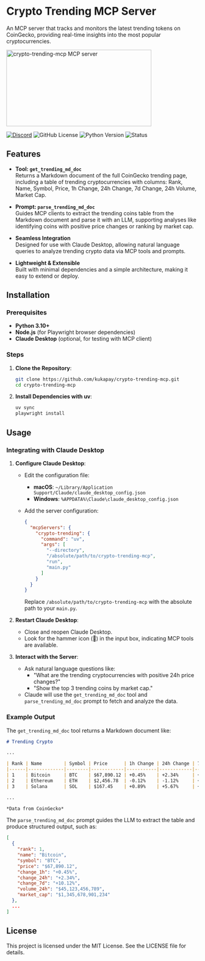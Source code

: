 # Crypto Trending MCP Server

An MCP server that tracks and monitors the latest trending tokens on CoinGecko, providing real-time insights into the most popular cryptocurrencies.

<a href="https://glama.ai/mcp/servers/@kukapay/crypto-trending-mcp">
  <img width="380" height="200" src="https://glama.ai/mcp/servers/@kukapay/crypto-trending-mcp/badge" alt="crypto-trending-mcp MCP server" />
</a>

[![Discord](https://img.shields.io/discord/1353556181251133481?cacheSeconds=3600)](https://discord.gg/aRnuu2eJ)
![GitHub License](https://img.shields.io/github/license/kukapay/crypto-trending-mcp)
![Python Version](https://img.shields.io/badge/python-3.10+-blue)
![Status](https://img.shields.io/badge/status-active-brightgreen.svg)

## Features

- **Tool: `get_trending_md_doc`**  
  Returns a Markdown document of the full CoinGecko trending page, including a table of trending cryptocurrencies with columns: Rank, Name, Symbol, Price, 1h Change, 24h Change, 7d Change, 24h Volume, Market Cap.

- **Prompt: `parse_trending_md_doc`**  
  Guides MCP clients to extract the trending coins table from the Markdown document and parse it with an LLM, supporting analyses like identifying coins with positive price changes or ranking by market cap.

- **Seamless Integration**  
  Designed for use with Claude Desktop, allowing natural language queries to analyze trending crypto data via MCP tools and prompts.

- **Lightweight & Extensible**  
  Built with minimal dependencies and a simple architecture, making it easy to extend or deploy.

## Installation

### Prerequisites

- **Python 3.10+**
- **Node.js** (for Playwright browser dependencies)
- **Claude Desktop** (optional, for testing with MCP client)

### Steps

1. **Clone the Repository**:

   ```bash
   git clone https://github.com/kukapay/crypto-trending-mcp.git
   cd crypto-trending-mcp
   ```

2. **Install Dependencies with uv**:

   ```bash
   uv sync
   playwright install
   ```

## Usage

### Integrating with Claude Desktop

1. **Configure Claude Desktop**:

   - Edit the configuration file:
     - **macOS**: `~/Library/Application Support/Claude/claude_desktop_config.json`
     - **Windows**: `%APPDATA%\Claude\claude_desktop_config.json`
   - Add the server configuration:

     ```json
     {
       "mcpServers": {
         "crypto-trending": {
           "command": "uv",
           "args": [
             "--directory",
             "/absolute/path/to/crypto-trending-mcp",
             "run",
             "main.py"
           ]
         }
       }
     }
     ```

     Replace `/absolute/path/to/crypto-trending-mcp` with the absolute path to your `main.py`.

2. **Restart Claude Desktop**:

   - Close and reopen Claude Desktop.
   - Look for the hammer icon (🔨) in the input box, indicating MCP tools are available.

3. **Interact with the Server**:

   - Ask natural language questions like:
     - "What are the trending cryptocurrencies with positive 24h price changes?"
     - "Show the top 3 trending coins by market cap."
   - Claude will use the `get_trending_md_doc` tool and `parse_trending_md_doc` prompt to fetch and analyze the data.

### Example Output

The `get_trending_md_doc` tool returns a Markdown document like:

```markdown
# Trending Crypto

...

| Rank | Name        | Symbol | Price      | 1h Change | 24h Change | 7d Change | 24h Volume      | Market Cap         |
|------|-------------|--------|------------|-----------|------------|-----------|-----------------|-------------------|
| 1    | Bitcoin     | BTC    | $67,890.12 | +0.45%    | +2.34%     | +10.12%   | $45,123,456,789 | $1,345,678,901,234 |
| 2    | Ethereum    | ETH    | $2,456.78  | -0.12%    | -1.12%     | +5.67%    | $20,987,654,321 | $295,123,456,789   |
| 3    | Solana      | SOL    | $167.45    | +0.89%    | +5.67%     | +15.34%   | $3,456,789,123  | $78,901,234,567    |

...

*Data from CoinGecko*
```

The `parse_trending_md_doc` prompt guides the LLM to extract the table and produce structured output, such as:

```json
[
  {
    "rank": 1,
    "name": "Bitcoin",
    "symbol": "BTC",
    "price": "$67,890.12",
    "change_1h": "+0.45%",
    "change_24h": "+2.34%",
    "change_7d": "+10.12%",
    "volume_24h": "$45,123,456,789",
    "market_cap": "$1,345,678,901,234"
  },
  ...
]
```

## License

This project is licensed under the MIT License. See the LICENSE file for details.